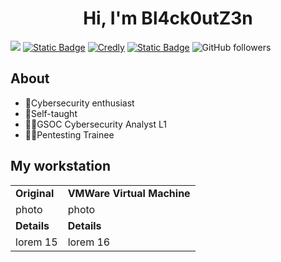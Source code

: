 <div align="center">
  <h1 text-align="center">Hi, I'm <b>Bl4ck0utZ3n</b></h1>
</div>

![](https://i.imgur.com/ECCZbnd.png)
[![Static Badge](https://img.shields.io/badge/LinkedIn-blue?style=flat-square&logo=linkedin&logoColor=%23ffffff&color=%230066c8)](https://cr.linkedin.com/in/byron-bolivar)
[![Credly](https://img.shields.io/badge/Credly-red?style=flat-square&logo=credly&logoColor=%23ffffff&color=%23f36c21)](https://www.credly.com/users/byron-bolivar/badges)
[![Static Badge](https://img.shields.io/badge/HackTheBox-blue?style=flat-square&logo=hackthebox&logoColor=%239fef00&color=%23121927)](https://app.hackthebox.com/users/1177924)
![GitHub followers](https://img.shields.io/github/followers/Bl4ck0utZ3n?style=flat-square&logo=github&logoColor=%23ffffff&labelColor=%231d2f3c&color=%23ffb000)

## About
- 🤖Cybersecurity enthusiast
- 📖Self-taught
- 👨‍💻GSOC Cybersecurity Analyst L1
- 🐱‍💻Pentesting Trainee

## My workstation

<div align="center">
  <table alaign-text="center">
    <tr>
      <td><b>Original</b></td>
      <td><b>VMWare Virtual Machine</b></td>
    </tr>
    <tr>
      <td>photo</td>
      <td>photo</td>
    </tr>
    <tr>
      <td><b>Details</b></td>
      <td><b>Details</b></td>
    </tr>
    <tr>
      <td>lorem 15</td>
      <td>lorem 16</td>
    </tr>
  </table>
</div>